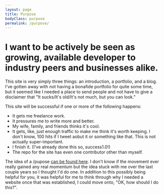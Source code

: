 ```yaml
---
layout: page
title: Purpose
bodyClass: purpose
permalink: /purpose/
---
```


<h1>I want to be actively be seen as growing, available developer to industry peers and businesses alike.</h1>

<p>This site is very simply three things: an introduction, a portfolio, and a blog. I've gotten away with not having a bonafide portfolio for quite some time, but it seemed like I needed a place to send people and not have to give a disclaimer that "It sucks/It's old/It's not much, but you can look."</p>

<p>
	This site will be successful if one or more of the following happens:
	<ul class="list--normal">
		<li class="list--normal__item">It gets me freelance work.</li>
		<li class="list--normal__item">It pressures me to write more and better.</li>
		<li class="list--normal__item">My wife, family, and friends thinks it's cool.</li>
		<li class="list--normal__item">It gets, like, just enough traffic to make me think it's worth keeping. I don't know, 100 hits if I tweet aobut it or something like that. This is not actually super-important.</li>
		<li class="list--normal__item">I finish it. (I've already done this so, success1.0!)</li>
		<li class="list--normal__item">The repo for the site has even one contributor other than myself.</li>
	</ul>
</p>

<p>The idea of a /pupose <a href="http://slashpurpose.org/">can be found here</a>. I don't know if the movement ever really gained any real momentum but the idea stuck with me over the last couple years so I thought I'd do one. In addition to this possibly being helpful for you, it was helpful for me to think through why I needed a website once that was established, I could move onto, "OK, how should I do this?".</p>
